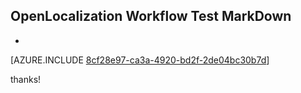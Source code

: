 ## OpenLocalization Workflow Test MarkDown
* 

[AZURE.INCLUDE [8cf28e97-ca3a-4920-bd2f-2de04bc30b7d](calleeMd1.md)]

 
thanks!